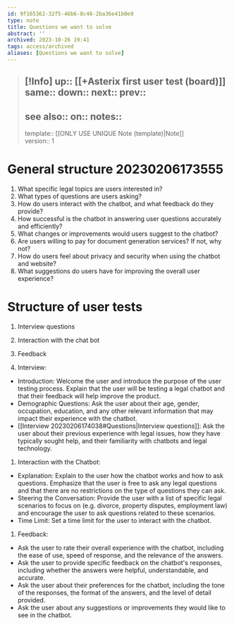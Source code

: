 ```yaml
---
id: 9f165362-32f5-46b6-8c46-2ba36e41b0e9
type: note
title: Questions we want to solve
abstract: ''
archived: 2023-10-26 19:41
tags: access/archived
aliases: [Questions we want to solve]
---
```

> [!Info]
> up:: [[+Asterix first user test (board)]]
> same::
> down::
> next::
> prev::
> ---
> see also::
> on::
> notes::
> ---
> template:: [[ONLY USE UNIQUE Note (template)|Note]]  
> version:: 1

# General structure 20230206173555

 1. What specific legal topics are users interested in?
2. What types of questions are users asking?
3. How do users interact with the chatbot, and what feedback do they provide?
4. How successful is the chatbot in answering user questions accurately and efficiently?
5. What changes or improvements would users suggest to the chatbot?
6. Are users willing to pay for document generation services? If not, why not?
7. How do users feel about privacy and security when using the chatbot and website?
8. What suggestions do users have for improving the overall user experience?

# Structure of user tests

1. Interview questions
2. Interaction with the chat bot
3. Feedback


4. Interview:

- Introduction: Welcome the user and introduce the purpose of the user testing process. Explain that the user will be testing a legal chatbot and that their feedback will help improve the product.
- Demographic Questions: Ask the user about their age, gender, occupation, education, and any other relevant information that may impact their experience with the chatbot.
- [[Interview 20230206174038#Questions|Interview questions]]: Ask the user about their previous experience with legal issues, how they have typically sought help, and their familiarity with chatbots and legal technology.

1. Interaction with the Chatbot:

- Explanation: Explain to the user how the chatbot works and how to ask questions. Emphasize that the user is free to ask any legal questions and that there are no restrictions on the type of questions they can ask.
- Steering the Conversation: Provide the user with a list of specific legal scenarios to focus on (e.g. divorce, property disputes, employment law) and encourage the user to ask questions related to these scenarios.
- Time Limit: Set a time limit for the user to interact with the chatbot.

1. Feedback:

- Ask the user to rate their overall experience with the chatbot, including the ease of use, speed of response, and the relevance of the answers.
- Ask the user to provide specific feedback on the chatbot's responses, including whether the answers were helpful, understandable, and accurate.
- Ask the user about their preferences for the chatbot, including the tone of the responses, the format of the answers, and the level of detail provided.
- Ask the user about any suggestions or improvements they would like to see in the chatbot.
